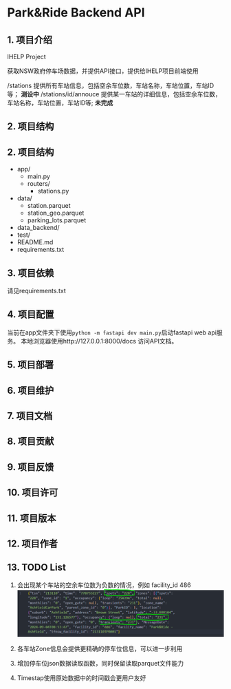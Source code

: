# Park&Ride Backend API

## 1. 项目介绍
IHELP Project

获取NSW政府停车场数据，并提供API接口，提供给IHELP项目前端使用

/stations 提供所有车站信息，包括空余车位数，车站名称，车站位置，车站ID等； **测设中**
/stations/id/annouce 提供某一车站的详细信息，包括空余车位数，车站名称，车站位置，车站ID等; **未完成**

## 2. 项目结构

## 2. 项目结构

- app/
    - main.py
    - routers/
        - stations.py
- data/
    - station.parquet
    - station_geo.parquet
    - parking_lots.parquet
- data_backend/
- test/
- README.md
- requirements.txt








## 3. 项目依赖
请见requirements.txt



## 4. 项目配置
当前在app文件夹下使用`python -m fastapi dev main.py`启动fastapi web api服务。
本地浏览器使用http://127.0.0.1:8000/docs 访问API文档。



## 5. 项目部署



## 6. 项目维护



## 7. 项目文档



## 8. 项目贡献


## 9. 项目反馈



## 10. 项目许可



## 11. 项目版本


## 12. 项目作者


## 13. TODO List
1. 会出现某个车站的空余车位数为负数的情况，例如 facility_id 486
![alt text](image.png)

2. 各车站Zone信息会提供更精确的停车位信息，可以进一步利用
3. 增加停车位json数据读取函数，同时保留读取parquet文件能力
4. Timestap使用原始数据中的时间戳会更用户友好

